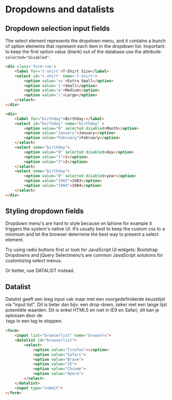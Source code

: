 # Dropdowns and datalists
## Dropdown selection input fields
The select element represents the dropdown menu, and it contains a bunch of option elements that represent each item in the dropdown list. Important: to keep the first option value (blank) out of the database use the attribute: `selected="disabled"`.
```HTML
<div class='form-row'>
    <label for='t-shirt'>T-Shirt Size</label>
    <select id='t-shirt' name='t-shirt'>
        <option value='xs'>Extra Small</option>
        <option value='s'>Small</option>
        <option value='m'>Medium</option>
        <option value='l'>Large</option>
    </select>
</div>

<div>
    <label for="birthday">Birthday:</label>
    <select id="birthday" name="birthday" >
        <option value="0" selected disabled>Month</option>
        <option value="January">January</option>
        <option value="February">February</option>
    </select>					
    <select name="birthday">
        <option value="0" selected disabled>day</option>
        <option value="1">1</option>
        <option value="2">2</option>
    </select>
    <select name="birthday">
        <option value="0" selected disabled>year</option>
        <option value="1983">1983</option>
        <option value="1984">1984</option>
    </select>
</div>
```
## Styling dropdown fields
Dropdown menu's are hard to style because on Iphone for example it triggers the system's native UI. It’s usually best to keep the custom css to a minimum and let the browser
determine the best way to present a select element.
    
Try using radio buttons first or look for JavaScript UI widgets: Bootstrap Dropdowns and jQuery Selectmenu’s are common JavaScript solutions for customizing select menus.

Or better, use DATALIST instead.

## Datalist
Datalist geeft een leeg input vak maar met een voorgedefiniëerde keuzelijst
via "input list". Dit is beter dan bijv. een drop-down, zeker met een lange
lijst potentiële waarden. Dit is enkel HTML5 en niet in IE9 en Safari, dit 
kan je oplossen door de <option> tags in een <select> tag te stoppen.
```HTML
<form>
    <input list="browserlist" name="browsers">
    <datalist id="browserlist">
        <select>
            <option value="firefox"></option>
            <option value="Safari">
            <option value="Brave">
            <option value="IE">
            <option value="Chrome">
            <option value="Opera">
        </select>
    </datalist>
    <input type="submit">
</form>
```